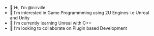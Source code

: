- 👋 Hi, I’m @nirville
- 👀 I’m interested in Game Programmming using  2U Engines i.e Unreal and Unity 
- 🌱 I’m currently learning Unreal with C++
- 💞️ I’m looking to collaborate on Plugin based Development

<!---
nirville/nirville is a ✨ special ✨ repository because its `README.md` (this file) appears on your GitHub profile.
You can click the Preview link to take a look at your changes.
--->
